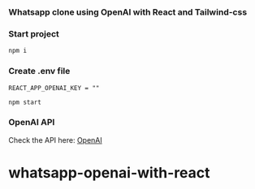 ### Whatsapp clone using OpenAI with React and Tailwind-css

### Start project
`npm i`

### Create .env file 
`REACT_APP_OPENAI_KEY = ""`

`npm start`

### OpenAI API
Check the API here: [OpenAI](https://openai.com/blog/openai-api)
# whatsapp-openai-with-react
